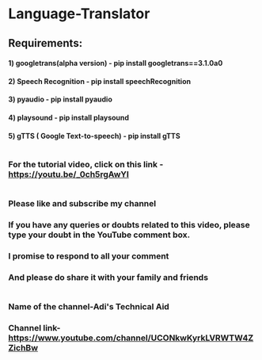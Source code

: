 # Language-Translator
## Requirements:
#### 1) googletrans(alpha version) - pip install googletrans==3.1.0a0
#### 2) Speech Recognition - pip install speechRecognition
#### 3) pyaudio - pip install pyaudio
#### 4) playsound - pip install playsound
#### 5) gTTS ( Google Text-to-speech) - pip install gTTS
# 
### For the tutorial video, click on this link - https://youtu.be/_0ch5rgAwYI
#
### Please like and subscribe my channel
### If you have any queries or doubts related to this video, please type your doubt in the YouTube comment box.
### I promise to respond to all your comment
### And please do share it with your family and friends
#
### Name of the channel-Adi's Technical Aid
### Channel link-https://www.youtube.com/channel/UCONkwKyrkLVRWTW4ZZichBw

